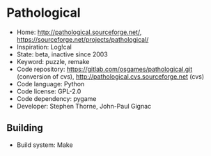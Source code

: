 # Pathological

- Home: http://pathological.sourceforge.net/, https://sourceforge.net/projects/pathological/
- Inspiration: Log!cal
- State: beta, inactive since 2003
- Keyword: puzzle, remake
- Code repository: https://gitlab.com/osgames/pathological.git (conversion of cvs), http://pathological.cvs.sourceforge.net (cvs)
- Code language: Python
- Code license: GPL-2.0
- Code dependency: pygame
- Developer: Stephen Thorne, John-Paul Gignac

## Building

- Build system: Make
